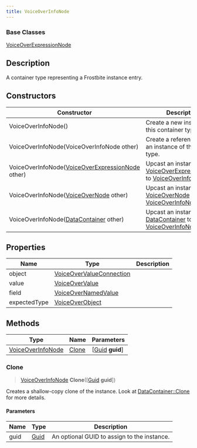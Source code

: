 ```yaml
---
title: VoiceOverInfoNode
---
```

### Base Classes

[VoiceOverExpressionNode](/vext/ref/fb/voiceoverexpressionnode/)

## Description

A container type representing a Frostbite instance entry.

## Constructors

| Constructor                                                                  | Description                                                                                                               |
| ---------------------------------------------------------------------------- | ------------------------------------------------------------------------------------------------------------------------- |
| VoiceOverInfoNode()                                                          | Create a new instance of this container type.                                                                             |
| VoiceOverInfoNode(VoiceOverInfoNode other)                                   | Create a reference copy of an instance of the same type.                                                                  |
| VoiceOverInfoNode([VoiceOverExpressionNode](/vext/ref/fb/voiceoverexpressionnode/) other)  | Upcast an instance of type [VoiceOverExpressionNode](/vext/ref/fb/voiceoverexpressionnode/) to [VoiceOverInfoNode](/vext/ref/fb/voiceoverinfonode/).  |
| VoiceOverInfoNode([VoiceOverNode](/vext/ref/fb/voiceovernode/) other)                      | Upcast an instance of type [VoiceOverNode](/vext/ref/fb/voiceovernode/) to [VoiceOverInfoNode](/vext/ref/fb/voiceoverinfonode/).                      |
| VoiceOverInfoNode([DataContainer](/vext/ref/shared/class/datacontainer) other) | Upcast an instance of type [DataContainer](/vext/ref/shared/class/datacontainer) to [VoiceOverInfoNode](/vext/ref/fb/voiceoverinfonode/). |

## Properties

| Name         | Type                                                 | Description |
| ------------ | ---------------------------------------------------- | ----------- |
| object       | [VoiceOverValueConnection](/vext/ref/fb/voiceovervalueconnection/) |             |
| value        | [VoiceOverValue](/vext/ref/fb/voiceovervalue/)                     |             |
| field        | [VoiceOverNamedValue](/vext/ref/fb/voiceovernamedvalue/)           |             |
| expectedType | [VoiceOverObject](/vext/ref/fb/voiceoverobject/)                   |             |

## Methods

| Type                                   | Name            | Parameters                                     |
| -------------------------------------- | --------------- | ---------------------------------------------- |
| [VoiceOverInfoNode](/vext/ref/fb/voiceoverinfonode/) | [Clone](#clone) | \[[Guid](/vext/ref/shared/class/guid) **guid**\] |

### Clone

> [VoiceOverInfoNode](/vext/ref/fb/voiceoverinfonode/) **Clone**(\[[Guid](/vext/ref/shared/class/guid) **guid**\])

Creates a shallow-copy clone of the instance. Look at [DataContainer::Clone](/vext/ref/shared/class/datacontainer#clone) for more details.

#### Parameters

| Name | Type         | Description                                 |
| ---- | ------------ | ------------------------------------------- |
| guid | [Guid](/vext/ref/shared/class/guid/) | An optional GUID to assign to the instance. |
